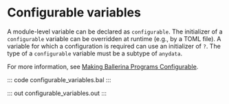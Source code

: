 # Configurable variables

A module-level variable can be declared as `configurable`. The initializer of a `configurable` variable
can be overridden at runtime (e.g., by a TOML file). A variable for which a configuration is required
can use an initializer of `?`. The type of a `configurable` variable must be a subtype of `anydata`.

For more information, see [Making Ballerina Programs Configurable](https://ballerina.io/learn/making-ballerina-programs-configurable/defining-configurable-variables/).

::: code configurable_variables.bal :::

::: out configurable_variables.out :::